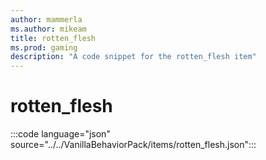 ```yaml
---
author: mammerla
ms.author: mikeam
title: rotten_flesh
ms.prod: gaming
description: "A code snippet for the rotten_flesh item"
---
```


# rotten_flesh

:::code language="json" source="../../VanillaBehaviorPack/items/rotten_flesh.json":::

